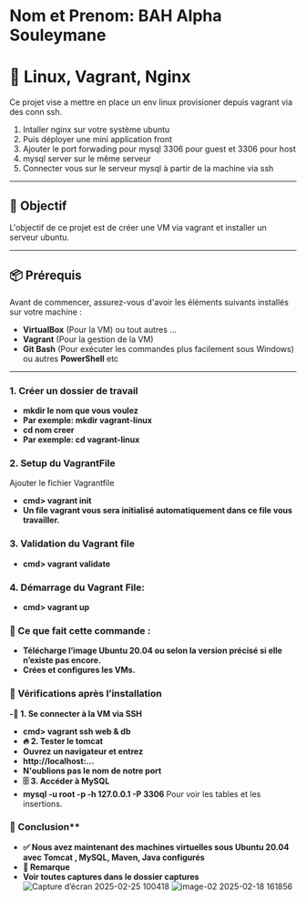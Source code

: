 # Nom et Prenom: BAH Alpha Souleymane
# 🚀 Linux, Vagrant, Nginx

Ce projet vise a mettre en place un env linux provisioner depuis vagrant via des conn ssh.
1. Intaller nginx sur votre système ubuntu
2. Puis déployer une mini application front
3. Ajouter le port forwading pour mysql 3306 pour guest et 3306 pour host 
3. mysql server sur le même serveur
4. Connecter vous sur le serveur mysql à partir de la machine via ssh

---


## 🎯 Objectif
L'objectif de ce projet est de créer une VM via vagrant et installer un serveur ubuntu.

---

## 📦 Prérequis
Avant de commencer, assurez-vous d'avoir les éléments suivants installés sur votre machine :

- **VirtualBox** (Pour la VM) ou tout autres ... 
- **Vagrant** (Pour la gestion de la VM)
- **Git Bash** (Pour exécuter les commandes plus facilement sous Windows) ou autres **PowerShell** etc

---


### 1. Créer un dossier de travail
- **mkdir le nom que vous  voulez**
- **Par exemple: mkdir vagrant-linux**
- **cd nom creer**
- **Par exemple: cd vagrant-linux**
 
 ### 2. Setup du VagrantFile 
 Ajouter le fichier Vagrantfile
- **cmd> vagrant init**
- **Un file vagrant vous sera initialisé automatiquement dans ce file vous travailler.**

### 3. Validation du Vagrant file
- **cmd> vagrant validate**

### 4. Démarrage du Vagrant File:
- **cmd> vagrant up**

### 📌 Ce que fait cette commande :
- **Télécharge l’image Ubuntu 20.04 ou selon la version précisé si elle n’existe pas encore.**
- **Crées et configures les VMs.**

### 🎯 Vérifications après l’installation
**-🔗 1. Se connecter à la VM via SSH**
- **cmd> vagrant ssh web & db**
- **🔥 2. Tester le tomcat**
- **Ouvrez un navigateur et entrez** 
- **http://localhost:...** 
- **N'oublions pas le nom de notre port** 
- **🗄 3. Accéder à MySQL**
- **mysql -u root -p -h 127.0.0.1 -P 3306**
Pour voir les tables et les insertions.

### 📌 Conclusion**
- **✅ Nous avez maintenant des machines virtuelles sous Ubuntu 20.04 avec Tomcat , MySQL, Maven, Java configurés**
- **📝 Remarque**
- **Voir toutes captures dans le dossier captures**
![Capture d’écran 2025-02-25 100418](https://github.com/user-attachments/assets/dc826652-8bd3-49f1-be8b-e4a026a62287)
![image-02 2025-02-18 161856](https://github.com/user-attachments/assets/7c839aef-5af1-440f-8d8f-4b4ca751b8af)
